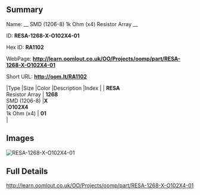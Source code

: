 

## Summary
 
Name: __ SMD (1206-8) 1k Ohm (x4) Resistor Array __

ID: __RESA-1268-X-O102X4-01__

Hex ID: __RA1102__

WebPage: __http://learn.oomlout.co.uk/OO/Projects/oomp/part/RESA-1268-X-O102X4-01__

Short URL: __http://oom.lt/RA1102__


|Type   |Size   |Color   |Description   |Index   |
| __RESA__ <br>Resistor Array  | __1268__<br>SMD (1206-8)   |__X__<br>    |__O102X4__<br>1k Ohm (x4)    | __01__<br>  |


## Images
![RESA-1268-X-O102X4-01](http://oomlout.com/oomp-gen/parts/RESA-1268-X-O102X4-01/RESA-1268-X-O102X4-01_420.jpg)

## Full Details

 http://learn.oomlout.co.uk/OO/Projects/oomp/part/RESA-1268-X-O102X4-01

